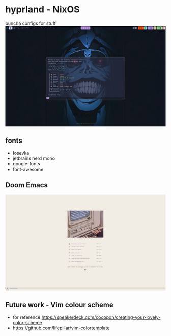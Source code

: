 # hyprland - NixOS
buncha configs for stuff
![](img.png)

## fonts
- Iosevka
- jetbrains nerd mono
- google-fonts
- font-awesome
## Doom Emacs
![](emacs.png)

## Future work - Vim colour scheme
- for reference https://speakerdeck.com/cocopon/creating-your-lovely-color-scheme
- https://github.com/lifepillar/vim-colortemplate
